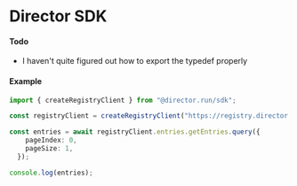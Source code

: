 # Director SDK

#### Todo
- I haven't quite figured out how to export the typedef properly

#### Example
```typescript
import { createRegistryClient } from "@director.run/sdk";

const registryClient = createRegistryClient("https://registry.director.run");

const entries = await registryClient.entries.getEntries.query({
    pageIndex: 0,
    pageSize: 1,
  });

console.log(entries);

```